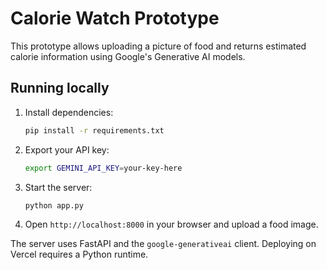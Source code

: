 # Calorie Watch Prototype

This prototype allows uploading a picture of food and returns estimated calorie information using Google's Generative AI models.

## Running locally

1. Install dependencies:
   ```bash
   pip install -r requirements.txt
   ```
2. Export your API key:
   ```bash
   export GEMINI_API_KEY=your-key-here
   ```
3. Start the server:
   ```bash
   python app.py
   ```
4. Open `http://localhost:8000` in your browser and upload a food image.

The server uses FastAPI and the `google-generativeai` client. Deploying on Vercel requires a Python runtime.
